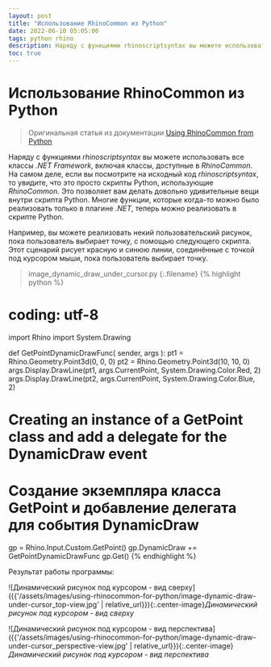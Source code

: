 ```yaml
---
layout: post
title: "Использование RhinoCommon из Python"
date: 2022-06-10 05:05:00
tags: python rhino
description: Наряду с функциями rhinoscriptsyntax вы можете использовать все классы .NET Framework, включая классы, доступные в RhinoCommon.
toc: true
---
```


# Использование RhinoCommon из Python

> Оригинальная статья из документации [Using RhinoCommon from Python](https://developer.rhino3d.com/guides/rhinopython/using-rhinocommon-from-python/)

Наряду с функциями _rhinoscriptsyntax_ вы можете использовать все классы _.NET Framework_, включая классы, доступные в _RhinoCommon_. На самом деле, если вы посмотрите на исходный код _rhinoscriptsyntax_, то увидите, что это просто скрипты Python, использующие _RhinoCommon_. Это позволяет вам делать довольно удивительные вещи внутри скрипта Python. Многие функции, которые когда-то можно было реализовать только в плагине _.NET_, теперь можно реализовать в скрипте Python.

Например, вы можете реализовать некий пользовательский рисунок, пока пользователь выбирает точку, с помощью следующего скрипта. Этот сценарий рисует красную и синюю линии, соединённые с точкой под курсором мыши, пока пользователь выбирает точку.

>image_dynamic_draw_under_cursor.py
{:.filename}
{% highlight python %}
# coding: utf-8
import Rhino
import System.Drawing

def GetPointDynamicDrawFunc( sender, args ):
    pt1 = Rhino.Geometry.Point3d(0, 0, 0)
    pt2 = Rhino.Geometry.Point3d(10, 10, 0)
    args.Display.DrawLine(pt1, args.CurrentPoint, System.Drawing.Color.Red, 2)
    args.Display.DrawLine(pt2, args.CurrentPoint, System.Drawing.Color.Blue, 2)

# Creating an instance of a GetPoint class and add a delegate for the DynamicDraw event
# Создание экземпляра класса GetPoint и добавление делегата для события DynamicDraw
gp = Rhino.Input.Custom.GetPoint()
gp.DynamicDraw += GetPointDynamicDrawFunc
gp.Get()
{% endhighlight %}

Результат работы программы:

![Динамический рисунок под курсором - вид сверху]({{'/assets/images/using-rhinocommon-for-python/image-dynamic-draw-under-cursor_top-view.jpg' | relative_url}}){:.center-image}*Динамический рисунок под курсором - вид сверху*

![Динамический рисунок под курсором - вид перспектива]({{'/assets/images/using-rhinocommon-for-python/image-dynamic-draw-under-cursor_perspective-view.jpg' | relative_url}}){:.center-image}*Динамический рисунок под курсором - вид перспектива*

